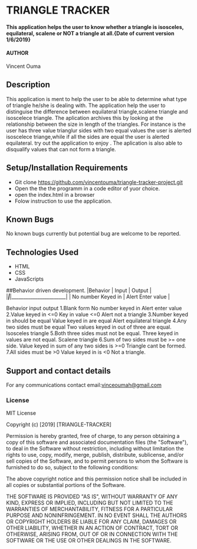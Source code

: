 # TRIANGLE TRACKER
#### This application helps the user to know whether a triangle is isosceles, equilateral, scalene or NOT a triangle at all.{Date of current version 1/6/2019}
#### AUTHOR
Vincent Ouma
## Description
This application is ment to help the user  to be able to determine what type of triangle he/she is dealing with.
The application help the user to distinguise the difference between equilateral triangle,scalene triangle and isoscelece triangle.
The aplication archives this by looking at the relationship between the size in length of the triangles.
For instance is the user has three value trianglur sides with two equal values the user is alerted isoscelece triange,while if all the sides are equal the user is alerted equilateral.
try out the application to enjoy .
The aplication is also able to disqualify values that can not form a triangle.



## Setup/Installation Requirements
* Git clone https://github.com/vincentouma/triangle-tracker-project.git
* Open the the the programm in a code editor of yuor choice.
* open the index.html in a browser 
* Folow instruction to use the application.


## Known Bugs
No known bugs currently but potential bug are welcome to be reported.



## Technologies Used
* HTML
* CSS
* JavaScripts



##Behavior driven development.
|Behavior               | Input                 | Output                |
|_______________________|_______________________|_______________________|
| No number Keyed in    | Alert Enter value     | 





 Behavior
input
output
1.Blank form
No number keyed in
Alert enter value
2.Value keyed in <=0
Key in value <=0
 Alert not a triangle
3.Number keyed in should be equal
Value keyed in are equal
 Alert equilateral triangle
4.Any two sides must be equal
Two values keyed in out of three are equal.
Isosceles triangle
5.Both three sides must not be equal.
Three keyed in values are not equal.
Scalene triangle
6.Sum of two sides must be >= one side.
Value keyed in sum of any two sides is >=0
Triangle cant be formed.
7.All sides must be >0
Value keyed in is <0
Not a triangle.

## Support and contact details
For any communications contact
email:vinceoumah@gmail.com
### License

MIT License

Copyright (c) [2019] [TRIANGLE-TRACKER]

Permission is hereby granted, free of charge, to any person obtaining a copy
of this software and associated documentation files (the "Software"), to deal
in the Software without restriction, including without limitation the rights
to use, copy, modify, merge, publish, distribute, sublicense, and/or sell
copies of the Software, and to permit persons to whom the Software is
furnished to do so, subject to the following conditions:

The above copyright notice and this permission notice shall be included in all
copies or substantial portions of the Software.

THE SOFTWARE IS PROVIDED "AS IS", WITHOUT WARRANTY OF ANY KIND, EXPRESS OR
IMPLIED, INCLUDING BUT NOT LIMITED TO THE WARRANTIES OF MERCHANTABILITY,
FITNESS FOR A PARTICULAR PURPOSE AND NONINFRINGEMENT. IN NO EVENT SHALL THE
AUTHORS OR COPYRIGHT HOLDERS BE LIABLE FOR ANY CLAIM, DAMAGES OR OTHER
LIABILITY, WHETHER IN AN ACTION OF CONTRACT, TORT OR OTHERWISE, ARISING FROM,
OUT OF OR IN CONNECTION WITH THE SOFTWARE OR THE USE OR OTHER DEALINGS IN THE
SOFTWARE.
  
